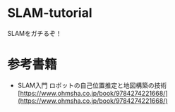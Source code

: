 # SLAM-tutorial
SLAMをガチるぞ！

# 参考書籍

- SLAM入門 ロボットの自己位置推定と地図構築の技術 [https://www.ohmsha.co.jp/book/9784274221668/](https://www.ohmsha.co.jp/book/9784274221668/)
